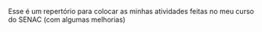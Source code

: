 Esse é um repertório para colocar as minhas atividades feitas no meu curso do SENAC (com algumas melhorias)
